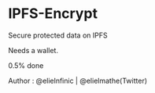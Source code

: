 # IPFS-Encrypt 

Secure protected data on IPFS 

Needs a wallet. 

0.5% done 

Author : @elielnfinic | @elielmathe(Twitter) 

